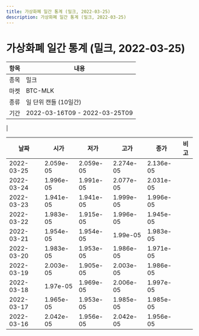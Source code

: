 ```yaml
---
title: 가상화폐 일간 통계 (밀크, 2022-03-25)
description: 가상화폐 일간 통계 (밀크, 2022-03-25)
---
```


가상화폐 일간 통계 (밀크, 2022-03-25)
===

|항목|내용|
|--|--|
|종목|밀크|
|마켓|BTC-MLK|
|종류|일 단위 캔들 (10일간)|
|기간|2022-03-16T09 - 2022-03-25T09
|

|날짜|시가|저가|고가|종가|비고|
|--|--|--|--|--|--|
|2022-03-25|2.059e-05|2.059e-05|2.274e-05|2.136e-05|    |
|2022-03-24|1.996e-05|1.991e-05|2.077e-05|2.031e-05|    |
|2022-03-23|1.941e-05|1.941e-05|1.999e-05|1.996e-05|    |
|2022-03-22|1.983e-05|1.915e-05|1.996e-05|1.945e-05|    |
|2022-03-21|1.954e-05|1.954e-05|1.99e-05|1.983e-05|    |
|2022-03-20|1.983e-05|1.953e-05|1.986e-05|1.971e-05|    |
|2022-03-19|2.003e-05|1.905e-05|2.003e-05|1.986e-05|    |
|2022-03-18|1.97e-05|1.969e-05|2.006e-05|1.997e-05|    |
|2022-03-17|1.965e-05|1.953e-05|1.985e-05|1.985e-05|    |
|2022-03-16|2.042e-05|1.956e-05|2.042e-05|1.956e-05|    |
